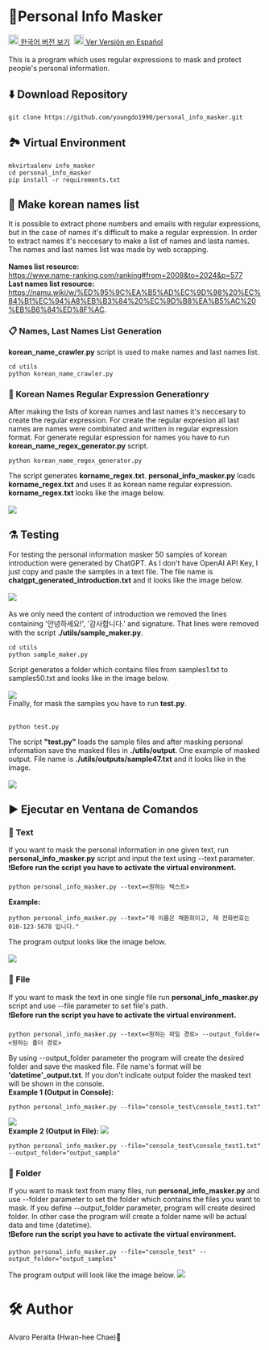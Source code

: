 # 👮Personal Info Masker
<a href="./README.md"><img src="./img/flags/kr.png" height="20px"></img> 한국어 버전 보기</a>&nbsp;
<a href="./README_es.md"><img src="./img/flags/es.png" height="20px"></img> Ver Versión en Español</a>
<br /><br />
This is a program which uses regular expressions to mask and protect people's personal information.
## ⬇️ Download Repository
```
git clone https://github.com/youngdo1990/personal_info_masker.git
```
## 🏞️ Virtual Environment
```
mkvirtualenv info_masker
cd personal_info_masker
pip install -r requirements.txt
```
## 📄 Make korean names list
It is possible to extract phone numbers and emails with regular expressions, but in the case of names it's difficult to make a regular expression. In order to extract names it's neccesary to make a list of names and lasta names.<br />
The names and last names list was made by web scrapping.<br /><br />
<b>Names list resource:</b> <br />
<a href="https://www.name-ranking.com/ranking#from=2008&to=2024&p=577">https://www.name-ranking.com/ranking#from=2008&to=2024&p=577</a></br>
<b>Last names list resource:</b> <br />
<a href="https://namu.wiki/w/%ED%95%9C%EA%B5%AD%EC%9D%98%20%EC%84%B1%EC%94%A8%EB%B3%84%20%EC%9D%B8%EA%B5%AC%20%EB%B6%84%ED%8F%AC">https://namu.wiki/w/%ED%95%9C%EA%B5%AD%EC%9D%98%20%EC%84%B1%EC%94%A8%EB%B3%84%20%EC%9D%B8%EA%B5%AC%20%EB%B6%84%ED%8F%AC</a>.
### 📋 Names, Last Names List Generation
<b>korean_name_crawler.py</b> script is used to make names and last names list.
```
cd utils
python korean_name_crawler.py
```
### 🔣 Korean Names Regular Expression Generationry
After making the lists of korean names and last names it's neccesary to create the regular expression. For create the regular expresion all last names are names were combinated and written in regular expression format. For generate regular espression for names you have to run <b>korean_name_regex_generator.py</b> script.
```
python korean_name_regex_generator.py
```
The script generates <b>korname_regex.txt</b>. <b>personal_info_masker.py</b> loads <b>korname_regex.txt</b> and uses it as korean name regular expression. <b>korname_regex.txt</b> looks like the image below.<br /><br />
<img src="./img/korname_regex_file.png"></img><br />
## ⚗️ Testing
For testing the personal information masker 50 samples of korean introduction were generated by ChatGPT. As I don't have OpenAI API Key, I just copy and paste the samples in a text file. The file name is <b>chatgpt_generated_introduction.txt</b> and it looks like the image below.<br /><br />
<img src="./img/chatgpt_samples.png"></img><br /><br />
As we only need the content of introduction we removed the lines containing '안녕하세요!', '감사합니다.' and signature. That lines were removed with the script <b>./utils/sample_maker.py</b>.<br />
```
cd utils
python sample_maker.py
```
Script generates a folder which contains files from samples1.txt to samples50.txt and looks like in the image below.<br /><br />
<img src="./img/sample_file.png"></img><br />
Finally, for mask the samples you have to run <b>test.py</b>.<br /><br />
```
python test.py
```
The script <b>"test.py"</b> loads the sample files and after masking personal information save the masked files in <b>./utils/output</b>. One example of masked output. File name is <b>./utils/outputs/sample47.txt</b> and it looks like in the image.<br /><br />
<img src="./img/output_file.png"><br />
## ▶️ Ejecutar en Ventana de Comandos
### 🔡 Text
If you want to mask the personal information in one given text, run <b>personal_info_masker.py</b> script and input the text using --text parameter.<br />
❗<b>Before run the script you have to activate the virtual environment.</b>

```
python personal_info_masker.py --text=<원하는 텍스트>
```
<b>Example:</b>
```
python personal_info_masker.py --text="제 이름은 채환희이고, 제 전화번호는 010-123-5678 입니다."
```
The program output looks like the image below.<br /><br />
<img src="./img/console_text_sample.png"><br />
### 📝 File
If you want to mask the text in one single file run <b>personal_info_masker.py</b> script and use --file parameter to set file's path.<br />
❗<b>Before run the script you have to activate the virtual environment.</b>
```
python personal_info_masker.py --text=<원하는 파일 경로> --output_folder=<원하는 폴더 경로>
```
By using --output_folder parameter the program will create the desired folder and save the masked file. File name's format will be <b>'datetime'_output.txt</b>. If you don't indicate output folder the masked text will be shown in the console.<br />
<b>Example 1 (Output in Console):</b>
```
python personal_info_masker.py --file="console_test\console_test1.txt"
```
<img src="./img/single_file_test1.png"><br />
<b>Example 2 (Output in File):</b>
<img src="./img/single_file_test2.png"><br />
```
python personal_info_masker.py --file="console_test\console_test1.txt" --output_folder="output_sample"
```
### 📁 Folder
If you want to mask text from many files, run <b>personal_info_masker.py</b> and use --folder parameter to set the folder which contains the files you want to mask. If you define --output_folder parameter, program will create desired folder. In other case the program will create a folder name will be actual data and time (datetime).<br />
❗<b>Before run the script you have to activate the virtual environment.</b>
```
python personal_info_masker.py --file="console_test" --output_folder="output_samples"
```
The program output will look like the image below.
<img src="./img/folder_sample.png"><br />
# 🛠 Author
Alvaro Peralta (Hwan-hee Chae)👑<br>
